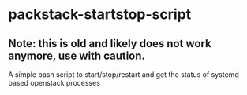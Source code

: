 # packstack-startstop-script

## Note: this is old and likely does not work anymore, use with caution.

A simple bash script to start/stop/restart and get the status of systemd based openstack processes
